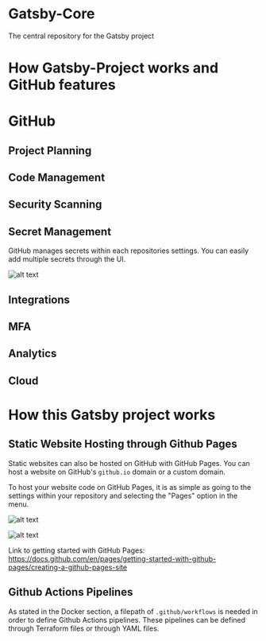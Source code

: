# Gatsby-Core
The central repository for the Gatsby project


# How Gatsby-Project works and GitHub features

# GitHub

## Project Planning

## Code Management

## Security Scanning

## Secret Management
GitHub manages secrets within each repositories settings. You can easily add multiple secrets through the UI.

![alt text](https://miro.medium.com/max/700/1*CcuLAS9gezSz-6d6Lydw3Q.png)

## Integrations

## MFA

## Analytics

## Cloud

# How this Gatsby project works

## Static Website Hosting through Github Pages
Static websites can also be hosted on GitHub with GitHub Pages. You can host a website on GitHub's `github.io` domain or a custom domain.

To host your website code on GitHub Pages, it is as simple as going to the settings within your repository and selecting the "Pages" option in the menu.

![alt text](https://docs.github.com/assets/images/help/repository/repo-actions-settings.png)

![alt text](https://docs.github.com/assets/images/help/pages/pages-tab.png)

Link to getting started with GitHub Pages: https://docs.github.com/en/pages/getting-started-with-github-pages/creating-a-github-pages-site


## Github Actions Pipelines

As stated in the Docker section, a filepath of `.github/workflows` is needed in order to define Github Actions pipelines. These pipelines can be defined through Terraform files or through YAML files.
